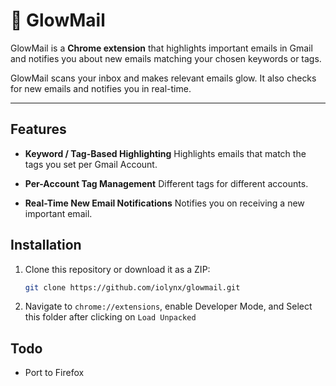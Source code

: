 # 🌟 GlowMail

GlowMail is a **Chrome extension** that highlights important emails in Gmail and notifies you about new emails matching your chosen keywords or tags.  

GlowMail scans your inbox and makes relevant emails glow. It also checks for new emails and notifies you in real-time.

---

## Features
- **Keyword / Tag-Based Highlighting**
    Highlights emails that match the tags you set per Gmail Account.

- **Per-Account Tag Management**
    Different tags for different accounts.

- **Real-Time New Email Notifications**
    Notifies you on receiving a new important email.

## Installation

1. Clone this repository or download it as a ZIP:

   ```bash
   git clone https://github.com/iolynx/glowmail.git
   ```

2. Navigate to `chrome://extensions`, enable Developer Mode, and Select this folder after clicking on `Load Unpacked`

## Todo
- Port to Firefox
